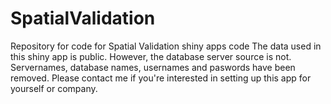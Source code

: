 # SpatialValidation
Repository for code for Spatial Validation shiny apps code
The data used in this shiny app is public.  However, the database server source is not. Servernames, database names, usernames and paswords have been removed.  Please contact me if you're interested in setting up this app for yourself or company.

